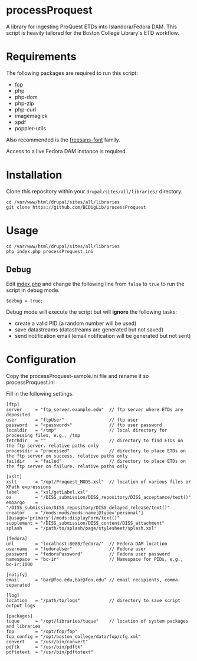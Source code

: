 # processProquest

A library for ingesting ProQuest ETDs into Islandora/Fedora DAM. This script is heavily tailored for the Boston College Library's ETD workflow.

# Requirements
The following packages are required to run this script:
 * [fop](https://xmlgraphics.apache.org/fop/)
 * php
 * php-dom
 * php-zip
 * php-curl
 * imagemagick
 * xpdf
 * poppler-utils

Also recommended is the [freesans-font](https://github.com/opensourcedesign/fonts) family.

Access to a live Fedora DAM instance is required.

# Installation
Clone this repository within your `drupal/sites/all/libraries/` directory.

```
cd /var/www/html/drupal/sites/all/libraries
git clone https://github.com/BCDigLib/processProquest
```

# Usage

```
cd /var/www/html/drupal/sites/all/libraries
php index.php processProquest.ini
```

## Debug

Edit [index.php](index.php) and change the following line from `false` to `true` to run the script in debug mode. 

```$debug = true;```

Debug mode will execute the script but will **ignore** the following tasks:
* create a valid PID (a random number will be used)
* save datastreams (datastreams are generated but not saved)
* send notification email (email notification will be generated but not sent)

# Configuration

Copy the processProquest-sample.ini file and rename it so processProquest.ini

Fill in the following settings.

```
[ftp]
server     = "ftp_server.example.edu"  // ftp server where ETDs are deposited
user       = "ftpUser"                 // ftp user
password   = "<password>"              // ftp user password
localdir   = "/tmp"                    // local directory for processing files, e.g., /tmp
fetchdir   = ""                        // directory to find ETDs on the ftp server. relative paths only
processdir = "processed"               // directory to place ETDs on the ftp server on success. relative paths only
faildir    = "failed"                  // directory to place ETDs on the ftp server on failure. relative paths only

[xslt]
xslt       = "/opt/Proquest_MODS.xsl"  // location of various files or XPath expressions
label      = "xsl/getLabel.xsl"
oa         = "/DISS_submission/DISS_repository/DISS_acceptance/text()"
embargo    = "/DISS_submission/DISS_repository/DISS_delayed_release/text()"
creator    = "/mods:mods/mods:name[@type='personal'][@usage='primary']/mods:displayForm/text()"
supplement = "/DISS_submission/DISS_content/DISS_attachment"
splash     = "/path/to/splash/page/stylesheet/splash.xsl"

[fedora]
url        = "localhost:8080/fedora/"  // Fedora DAM location
username   = "fedoraUser"              // Fedora user
password   = "fedoraPassword"          // Fedora user password
namespace  = "bc-ir"                   // Namespace for PIDs, e.g., bc-ir:1000

[notify]
email      = "bar@foo.edu,baz@foo.edu" // email recipients, comma-separated

[log]
location   = "/path/to/logs"           // directory to save script output logs

[packages]
tuque      = "/opt/libraries/tuque"    // location of system packages and libraries
fop        = "/opt/fop/fop"
fop_config = "/opt/boston_college/data/fop/cfg.xml"
convert    = "/usr/bin/convert"
pdftk      = "/usr/bin/pdftk"
pdftotext  = "/usr/bin/pdftotext"
```
